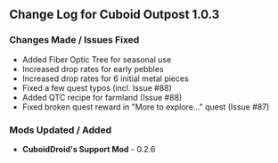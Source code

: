 ## Change Log for Cuboid Outpost 1.0.3

### Changes Made / Issues Fixed

- Added Fiber Optic Tree for seasonal use
- Increased drop rates for early pebbles
- Increased drop rates for 6 initial metal pieces
- Fixed a few quest typos (incl. Issue #88)
- Added QTC recipe for farmland (Issue #88)
- Fixed broken quest reward in "More to explore..." quest (Issue #87)

### Mods Updated / Added

- **CuboidDroid's Support Mod** - 0.2.6